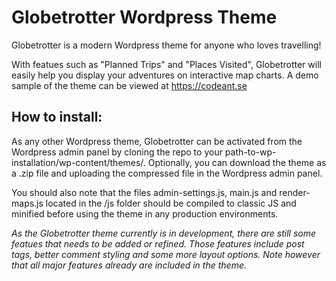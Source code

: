 # Globetrotter Wordpress Theme

Globetrotter is a modern Wordpress theme for anyone who loves travelling!

With featues such as "Planned Trips" and "Places Visited", Globetrotter will easily help you display your adventures on interactive map charts. A demo sample of the theme can be viewed at https://codeant.se

## How to install:

As any other Wordpress theme, Globetrotter can be activated from the Wordpress admin panel by cloning the repo to your path-to-wp-installation/wp-content/themes/.
Optionally, you can download the theme as a .zip file and uploading the compressed file in the Wordpress admin panel.

You should also note that the files admin-settings.js, main.js and render-maps.js located in the /js folder should be compiled to classic JS and minified before using the theme in any production environments.

*As the Globetrotter theme currently is in development, there are still some featues that needs to be added or refined. Those features include post tags, better comment styling and some more layout options.
Note however that all major features already are included in the theme.*